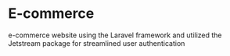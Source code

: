 # E-commerce
 e-commerce website using the Laravel framework and utilized the Jetstream package for streamlined user authentication
